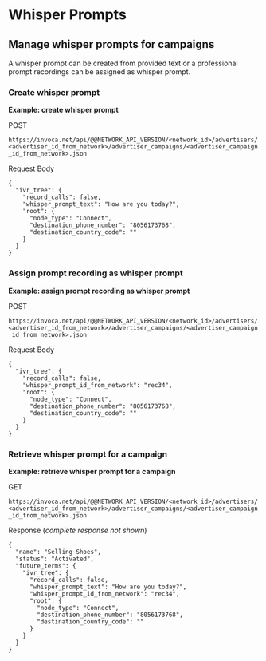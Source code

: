 Whisper Prompts
===============

Manage whisper prompts for campaigns
------------------------------------

A whisper prompt can be created from provided text or a professional
prompt recordings can be assigned as whisper prompt.

### Create whisper prompt

**Example: create whisper prompt**

POST

`https://invoca.net/api/@@NETWORK_API_VERSION/<network_id>/advertisers/<advertiser_id_from_network>/advertiser_campaigns/<advertiser_campaign_id_from_network>.json`

Request Body

    {
      "ivr_tree": {
        "record_calls": false,
        "whisper_prompt_text": "How are you today?",
        "root": {
          "node_type": "Connect",
          "destination_phone_number": "8056173768",
          "destination_country_code": ""
        }
      }
    }

### Assign prompt recording as whisper prompt

**Example: assign prompt recording as whisper prompt**

POST

`https://invoca.net/api/@@NETWORK_API_VERSION/<network_id>/advertisers/<advertiser_id_from_network>/advertiser_campaigns/<advertiser_campaign_id_from_network>.json`

Request Body

    {
      "ivr_tree": {
        "record_calls": false,
        "whisper_prompt_id_from_network": "rec34",
        "root": {
          "node_type": "Connect",
          "destination_phone_number": "8056173768",
          "destination_country_code": ""
        }
      }
    }

### Retrieve whisper prompt for a campaign

**Example: retrieve whisper prompt for a campaign**

GET

`https://invoca.net/api/@@NETWORK_API_VERSION/<network_id>/advertisers/<advertiser_id_from_network>/advertiser_campaigns/<advertiser_campaign_id_from_network>.json`

Response (*complete response not shown*)

    {
      "name": "Selling Shoes",
      "status": "Activated",
      "future_terms": {
        "ivr_tree": {
          "record_calls": false,
          "whisper_prompt_text": "How are you today?",
          "whisper_prompt_id_from_network": "rec34",
          "root": {
            "node_type": "Connect",
            "destination_phone_number": "8056173768",
            "destination_country_code": ""
          }
        }
      }
    }
